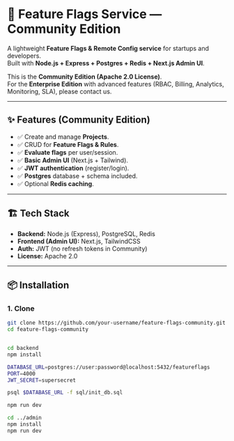 # 🚀 Feature Flags Service — Community Edition

A lightweight **Feature Flags & Remote Config service** for startups and developers.  
Built with **Node.js + Express + Postgres + Redis + Next.js Admin UI**.  

This is the **Community Edition (Apache 2.0 License)**.  
For the **Enterprise Edition** with advanced features (RBAC, Billing, Analytics, Monitoring, SLA), please contact us.

---

## ✨ Features (Community Edition)
- ✅ Create and manage **Projects**.
- ✅ CRUD for **Feature Flags & Rules**.
- ✅ **Evaluate flags** per user/session.
- ✅ **Basic Admin UI** (Next.js + Tailwind).
- ✅ **JWT authentication** (register/login).
- ✅ **Postgres** database + schema included.
- ✅ Optional **Redis caching**.

---

## 🏗️ Tech Stack
- **Backend:** Node.js (Express), PostgreSQL, Redis  
- **Frontend (Admin UI):** Next.js, TailwindCSS  
- **Auth:** JWT (no refresh tokens in Community)  
- **License:** Apache 2.0  

---

## 📦 Installation

### 1. Clone
```bash
git clone https://github.com/your-username/feature-flags-community.git
cd feature-flags-community


cd backend
npm install

DATABASE_URL=postgres://user:password@localhost:5432/featureflags
PORT=4000
JWT_SECRET=supersecret

psql $DATABASE_URL -f sql/init_db.sql

npm run dev

cd ../admin
npm install
npm run dev
